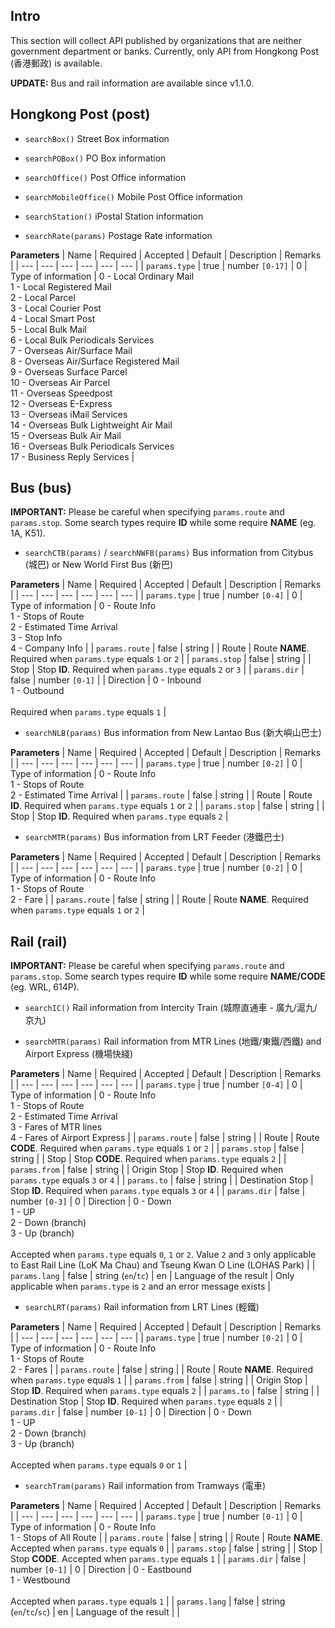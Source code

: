 ## Intro
This section will collect API published by organizations that are neither government department or banks.
Currently, only API from Hongkong Post (香港郵政) is available.

__UPDATE:__ Bus and rail information are available since v1.1.0.

## Hongkong Post (post)
- `searchBox()` Street Box information

- `searchPOBox()` PO Box information

- `searchOffice()` Post Office information

- `searchMobileOffice()` Mobile Post Office information

- `searchStation()` iPostal Station information

- `searchRate(params)` Postage Rate information

__Parameters__
| Name | Required | Accepted | Default | Description | Remarks |
| --- | --- | --- | --- | --- | --- |
| `params.type` | true | number `[0-17]` | 0 | Type of information | 0 - Local Ordinary Mail<br>1 - Local Registered Mail<br>2 - Local Parcel<br>3 - Local Courier Post<br>4 - Local Smart Post<br>5 - Local Bulk Mail<br>6 - Local Bulk Periodicals Services<br>7 - Overseas Air/Surface Mail<br>8 - Overseas Air/Surface Registered Mail<br>9 - Overseas Surface Parcel<br>10 - Overseas Air Parcel<br>11 - Overseas Speedpost<br>12 - Overseas E-Express<br>13 - Overseas iMail Services<br>14 - Overseas Bulk Lightweight Air Mail<br>15 - Overseas Bulk Air Mail<br>16 - Overseas Bulk Periodicals Services<br>17 - Business Reply Services |

## Bus (bus)
__IMPORTANT:__ Please be careful when specifying `params.route` and `params.stop`. Some search types require __ID__ while some require __NAME__ (eg. 1A, K51).

- `searchCTB(params)` / `searchNWFB(params)` Bus information from Citybus (城巴) or New World First Bus (新巴)

__Parameters__
| Name | Required | Accepted | Default | Description | Remarks |
| --- | --- | --- | --- | --- | --- |
| `params.type` | true | number `[0-4]` | 0 | Type of information | 0 - Route Info<br>1 - Stops of Route<br>2 - Estimated Time Arrival<br>3 - Stop Info<br>4 - Company Info |
| `params.route` | false | string |  | Route | Route __NAME__. Required when `params.type` equals `1` or `2` |
| `params.stop` | false | string |  | Stop | Stop __ID__. Required when `params.type` equals `2` or `3` |
| `params.dir` | false | number `[0-1]` |  | Direction | 0 - Inbound<br>1 - Outbound<br><br>Required when `params.type` equals `1` |

- `searchNLB(params)` Bus information from New Lantao Bus (新大嶼山巴士)

__Parameters__
| Name | Required | Accepted | Default | Description | Remarks |
| --- | --- | --- | --- | --- | --- |
| `params.type` | true | number `[0-2]` | 0 | Type of information | 0 - Route Info<br>1 - Stops of Route<br>2 - Estimated Time Arrival |
| `params.route` | false | string |  | Route | Route __ID__. Required when `params.type` equals `1` or `2` |
| `params.stop` | false | string |  | Stop | Stop __ID__. Required when `params.type` equals `2` |

- `searchMTR(params)` Bus information from LRT Feeder (港鐵巴士)

__Parameters__
| Name | Required | Accepted | Default | Description | Remarks |
| --- | --- | --- | --- | --- | --- |
| `params.type` | true | number `[0-2]` | 0 | Type of information | 0 - Route Info<br>1 - Stops of Route<br>2 - Fare |
| `params.route` | false | string |  | Route | Route __NAME__. Required when `params.type` equals `1` or `2` |

## Rail (rail)
__IMPORTANT:__ Please be careful when specifying `params.route` and `params.stop`. Some search types require __ID__ while some require __NAME/CODE__ (eg. WRL, 614P).

- `searchIC()` Rail information from Intercity Train (城際直通車 - 廣九/滬九/京九)

- `searchMTR(params)` Rail information from MTR Lines (地鐵/東鐵/西鐵) and Airport Express (機場快綫)

__Parameters__
| Name | Required | Accepted | Default | Description | Remarks |
| --- | --- | --- | --- | --- | --- |
| `params.type` | true | number `[0-4]` | 0 | Type of information | 0 - Route Info<br>1 - Stops of Route<br>2 - Estimated Time Arrival<br>3 - Fares of MTR lines<br>4 - Fares of Airport Express |
| `params.route` | false | string |  | Route | Route __CODE__. Required when `params.type` equals `1` or `2` |
| `params.stop` | false | string |  | Stop | Stop __CODE__. Required when `params.type` equals `2` |
| `params.from` | false | string |  | Origin Stop | Stop __ID__. Required when `params.type` equals `3` or `4` |
| `params.to` | false | string |  | Destination Stop | Stop __ID__. Required when `params.type` equals `3` or `4` |
| `params.dir` | false | number `[0-3]` | 0 | Direction | 0 - Down<br>1 - UP<br>2 - Down (branch)<br>3 - Up (branch)<br><br>Accepted when `params.type` equals `0`, `1` or `2`. Value `2` and `3` only applicable to East Rail Line (LoK Ma Chau) and Tseung Kwan O Line (LOHAS Park) |
| `params.lang` | false | string (`en`/`tc`) | en | Language of the result | Only applicable when `params.type` is `2` and an error message exists |

- `searchLRT(params)` Rail information from LRT Lines (輕鐵)

__Parameters__
| Name | Required | Accepted | Default | Description | Remarks |
| --- | --- | --- | --- | --- | --- |
| `params.type` | true | number `[0-2]` | 0 | Type of information | 0 - Route Info<br>1 - Stops of Route<br>2 - Fares |
| `params.route` | false | string |  | Route | Route __NAME__. Required when `params.type` equals `1` |
| `params.from` | false | string |  | Origin Stop | Stop __ID__. Required when `params.type` equals `2` |
| `params.to` | false | string |  | Destination Stop | Stop __ID__. Required when `params.type` equals `2` |
| `params.dir` | false | number `[0-1]` | 0 | Direction | 0 - Down<br>1 - UP<br>2 - Down (branch)<br>3 - Up (branch)<br><br>Accepted when `params.type` equals `0` or `1` |

- `searchTram(params)` Rail information from Tramways (電車)

__Parameters__
| Name | Required | Accepted | Default | Description | Remarks |
| --- | --- | --- | --- | --- | --- |
| `params.type` | true | number `[0-1]` | 0 | Type of information | 0 - Route Info<br>1 - Stops of All Route |
| `params.route` | false | string |  | Route | Route __NAME__. Accepted when `params.type` equals `0` |
| `params.stop` | false | string |  | Stop | Stop __CODE__. Accepted when `params.type` equals `1` |
| `params.dir` | false | number `[0-1]` | 0 | Direction | 0 - Eastbound<br>1 - Westbound<br><br>Accepted when `params.type` equals `1` |
| `params.lang` | false | string (`en`/`tc`/`sc`) | en | Language of the result |  |

